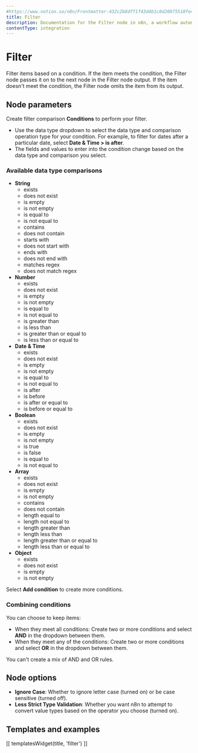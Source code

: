 ```yaml
---
#https://www.notion.so/n8n/Frontmatter-432c2b8dff1f43d4b1c8d20075510fe4
title: Filter
description: Documentation for the Filter node in n8n, a workflow automation platform. Includes guidance on usage, and links to examples.
contentType: integration
---
```


# Filter

Filter items based on a condition. If the item meets the condition, the Filter node passes it on to the next node in the Filter node output. If the item doesn't meet the condition, the Filter node omits the item from its output.

## Node parameters

Create filter comparison **Conditions** to perform your filter.

- Use the data type dropdown to select the data type and comparison operation type for your condition. For example, to filter for dates after a particular date, select **Date & Time > is after**.
- The fields and values to enter into the condition change based on the data type and comparison you select.

### Available data type comparisons

- **String**
    - exists
    - does not exist
    - is empty
    - is not empty
    - is equal to
    - is not equal to
    - contains
    - does not contain
    - starts with
    - does not start with
    - ends with
    - does not end with
    - matches regex
    - does not match regex
- **Number**
    - exists
    - does not exist
    - is empty
    - is not empty
    - is equal to
    - is not equal to
    - is greater than
    - is less than
    - is greater than or equal to
    - is less than or equal to
- **Date & Time**
    - exists
    - does not exist
    - is empty
    - is not empty
    - is equal to
    - is not equal to
    - is after
    - is before
    - is after or equal to
    - is before or equal to
- **Boolean**
    - exists
    - does not exist
    - is empty
    - is not empty
    - is true
    - is false
    - is equal to
    - is not equal to
- **Array**
    - exists
    - does not exist
    - is empty
    - is not empty
    - contains
    - does not contain
    - length equal to
    - length not equal to
    - length greater than
    - length less than
    - length greater than or equal to
    - length less than or equal to
- **Object**
    - exists
    - does not exist
    - is empty
    - is not empty

Select **Add condition** to create more conditions.

### Combining conditions

You can choose to keep items:

* When they meet all conditions: Create two or more conditions and select **AND** in the dropdown between them.
* When they meet any of the conditions: Create two or more conditions and select **OR** in the dropdown between them.

You can't create a mix of AND and OR rules.

## Node options

- **Ignore Case**: Whether to ignore letter case (turned on) or be case sensitive (turned off).
- **Less Strict Type Validation**: Whether you want n8n to attempt to convert value types based on the operator you choose (turned on).

## Templates and examples

<!-- see https://www.notion.so/n8n/Pull-in-templates-for-the-integrations-pages-37c716837b804d30a33b47475f6e3780 -->
[[ templatesWidget(title, 'filter') ]]

